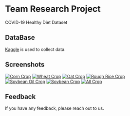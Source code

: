 # Team Research Project

COVID-19 Healthy Diet Dataset

## DataBase

[Kaggle](https://www.kaggle.com/datasets/mariaren/covid19-healthy-diet-dataset/data) is used to collect data.

## Screenshots

[![Corn Crop](https://i.postimg.cc/5yRsdCRx/temp-Image-FDVNru.avif)](https://postimg.cc/y30m0kK5)
[![Wheat Crop](https://i.postimg.cc/gkxMygxr/temp-Imagefh-Ps-QA.avif)](https://postimg.cc/4mTbsbbT)
[![Oat Crop](https://i.postimg.cc/1tyqtGTz/Screenshot-2024-11-24-at-21-53-36.png)](https://postimg.cc/NyPMCHQh)
[![Rough Rice Crop](https://i.postimg.cc/Bv46cqCY/Screenshot-2024-11-24-at-22-17-57.png)](https://postimg.cc/K1pxmhwB)
[![Soybean Oil Crop](https://i.postimg.cc/85dxdStH/Screenshot-2024-11-24-at-22-42-56.png)](https://postimg.cc/vgBPMpRg)
[![Soybean Crop](https://i.postimg.cc/rFw747W1/Screenshot-2024-11-24-at-22-46-38.png)](https://postimg.cc/V527QGKv)
[![All Crop](https://i.postimg.cc/Y0vqqR6Y/Screenshot-2024-11-25-at-00-14-09.png)](https://postimg.cc/K3yy0ns8)

## Feedback

If you have any feedback, please reach out to us.
